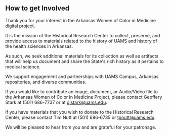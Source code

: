 


## How to get Involved

Thank you for your interest in the Arkansas Women of Color in Medicine digital project.

It is the mission of the Historical Research Center to collect, preserve, and provide access to materials related to the history of UAMS and history of the health sciences in Arkansas.

As such, we seek additional materials for its collection as well as artifacts that will help us document and share the State's rich history as it pertains to medical science.

We support engagement and partnerships with UAMS Campus, Arkansas repositories, and diverse communities.

If you would like to contribute an image, document, or Audio/Video file to the Arkansas Women of Color in Medicine Project, please contact Geoffery Stark at (501) 686-7737 or at glstark@uams.edu.

If you have materials that you wish to donate to the Historical Research Center, please contact Tim Nutt at (501) 686-6735 or tgnutt@uams.edu.

We will be pleased to hear from you and are grateful for your patronage.


